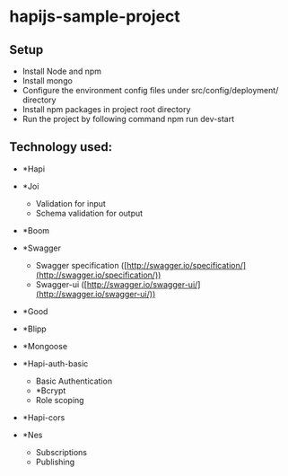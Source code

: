 # hapijs-sample-project

## Setup

- Install Node and npm
- Install mongo
- Configure the environment config files under src/config/deployment/ directory
- Install npm packages in project root directory
- Run the project by following command
   npm run dev-start

## Technology used:

- *Hapi
- *Joi
    - Validation for input
    - Schema validation for output

- *Boom
- *Swagger
    - Swagger specification ([http://swagger.io/specification/](http://swagger.io/specification/))
    - Swagger-ui ([http://swagger.io/swagger-ui/](http://swagger.io/swagger-ui/))

- *Good
- *Blipp
- *Mongoose
- *Hapi-auth-basic
    - Basic Authentication
    - *Bcrypt
    - Role scoping

- *Hapi-cors
- *Nes
    - Subscriptions
    - Publishing

